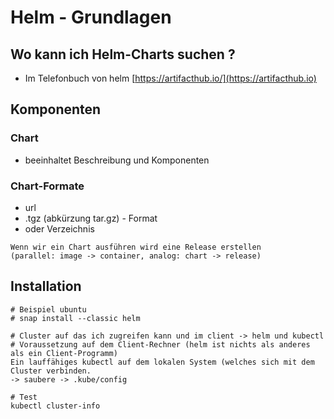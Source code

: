 # Helm - Grundlagen

## Wo kann ich Helm-Charts suchen ? 

 * Im Telefonbuch von helm [https://artifacthub.io/](https://artifacthub.io)

## Komponenten 

### Chart

  * beeinhaltet Beschreibung und Komponenten 

### Chart-Formate 

  * url
  * .tgz (abkürzung tar.gz) - Format 
  * oder Verzeichnis 

```
Wenn wir ein Chart ausführen wird eine Release erstellen 
(parallel: image -> container, analog: chart -> release)
```

## Installation 

```
# Beispiel ubuntu 
# snap install --classic helm

# Cluster auf das ich zugreifen kann und im client -> helm und kubectl 
# Voraussetzung auf dem Client-Rechner (helm ist nichts als anderes als ein Client-Programm) 
Ein lauffähiges kubectl auf dem lokalen System (welches sich mit dem Cluster verbinden.
-> saubere -> .kube/config 

# Test
kubectl cluster-info 

```

